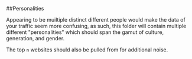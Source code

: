 ##Personalities

Appearing to be muiltiple distinct different people would make the data of your traffic seem more confusing, as such, this folder will contain multiple different "personalities" which should span the gamut of culture, generation, and gender.

The top `n` websites should also be pulled from for additional noise.
